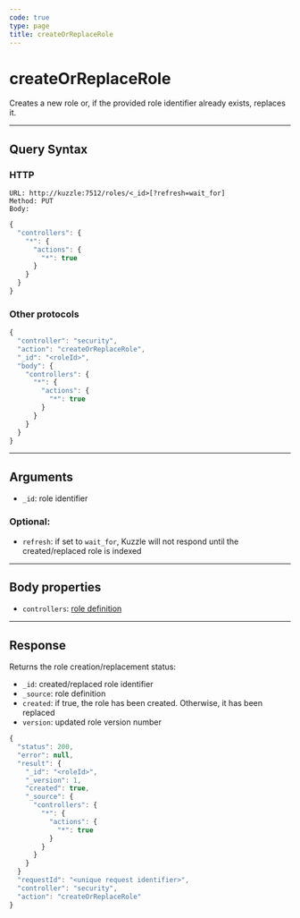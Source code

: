 ```yaml
---
code: true
type: page
title: createOrReplaceRole
---
```


# createOrReplaceRole



Creates a new role or, if the provided role identifier already exists, replaces it.

---

## Query Syntax

### HTTP

```http
URL: http://kuzzle:7512/roles/<_id>[?refresh=wait_for]
Method: PUT
Body:
```

```js
{
  "controllers": {
    "*": {
      "actions": {
        "*": true
      }
    }
  }
}
```

### Other protocols

```js
{
  "controller": "security",
  "action": "createOrReplaceRole",
  "_id": "<roleId>",
  "body": {
    "controllers": {
      "*": {
        "actions": {
          "*": true
        }
      }
    }
  }
}
```

---

## Arguments

- `_id`: role identifier

### Optional:

- `refresh`: if set to `wait_for`, Kuzzle will not respond until the created/replaced role is indexed

---

## Body properties

- `controllers`: [role definition](/core/1/guides/essentials/security/#defining-roles)

---

## Response

Returns the role creation/replacement status:

- `_id`: created/replaced role identifier
- `_source`: role definition
- `created`: if true, the role has been created. Otherwise, it has been replaced
- `version`: updated role version number

```javascript
{
  "status": 200,
  "error": null,
  "result": {
    "_id": "<roleId>",
    "_version": 1,
    "created": true,
    "_source": {
      "controllers": {
        "*": {
          "actions": {
            "*": true
          }
        }
      }
    }
  }
  "requestId": "<unique request identifier>",
  "controller": "security",
  "action": "createOrReplaceRole"
}
```
